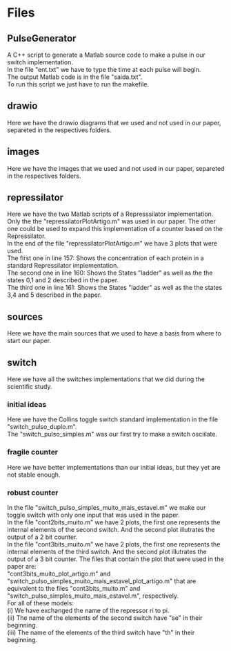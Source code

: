 # Files  

## PulseGenerator  
A C++ script to generate a Matlab source code to make a pulse in our switch implementation.  
In the file "ent.txt" we have to type the time at each pulse will begin.  
The output Matlab code is in the file "saida.txt".  
To run this script we just have to run the makefile.  

## drawio  
Here we have the drawio diagrams that we used and not used in our paper, separeted in the respectives folders.  
  
## images  
Here we have the images that we used and not used in our paper, separeted in the respectives folders.  

## repressilator  
Here we have the two Matlab scripts of a Represssilator implementation. Only the the "repressilatorPlotArtigo.m" was used in our paper. The other one could be used to expand this implementation of a counter based on the Repressilator.  
In the end of the file "repressilatorPlotArtigo.m" we have 3 plots that were used.  
The first one in line 157: Shows the concentration of each protein in a standard Repressilator implementation.  
The second one in line 160: Shows the States "ladder" as well as the the states 0,1 and 2 described in the paper.  
The third one in line 161: Shows the States "ladder" as well as the the states 3,4 and 5 described in the paper.  
  
## sources  
Here we have the main sources that we used to have a basis from where to start our paper.  
  
## switch  
Here we have all the switches implementations that we did during the scientific study.  
### initial ideas  
Here we have the Collins toggle switch standard implementation in the file "switch_pulso_duplo.m".  
The "switch_pulso_simples.m" was our first try to make a switch osciilate.  
### fragile counter  
Here we have better implementations than our initial ideas, but they yet are not stable enough.  
### robust counter  
In the file "switch_pulso_simples_muito_mais_estavel.m" we make our toggle switch with only one input that was used in the paper.  
In the file "cont2bits_muito.m" we have 2 plots, the first one represents the internal elements of the second switch. And the second plot illutrates the output of a 2 bit counter.  
In the file "cont3bits_muito.m" we have 2 plots, the first one represents the internal elements of the third switch. And the second plot illutrates the output of a 3 bit counter.
The files that contain the plot that were used in the paper are:  
"cont3bits_muito_plot_artigo.m" and "switch_pulso_simples_muito_mais_estavel_plot_artigo.m" that are equivalent to the files "cont3bits_muito.m" and "switch_pulso_simples_muito_mais_estavel.m", respectively.  
For all of these models:  
(i)   We have exchanged the name of the repressor ri to pi.  
(ii)  The name of the elements of the second switch have "se" in their beginning.  
(iii) The name of the elements of the third switch have "th" in their beginning.  

